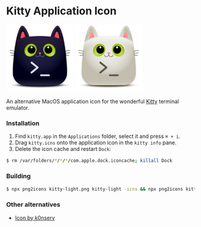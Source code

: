 Kitty Application Icon
======================

<p float="left">
	<img src="kitty-dark.png" width="180">
	<img src="kitty-light.png" width="180">
</p>

An alternative MacOS application icon for the wonderful [Kitty](https://sw.kovidgoyal.net/kitty/) terminal emulator.

### Installation

1. Find `kitty.app` in the `Applications` folder, select it and press `⌘ + i`.
2. Drag `kitty.icns` onto the application icon in the `kitty info` pane.
3. Delete the icon cache and restart `Dock`:

```bash
$ rm /var/folders/*/*/*/com.apple.dock.iconcache; killall Dock
```

### Building

```bash
$ npx png2icons kitty-light.png kitty-light -icns && npx png2icons kitty-dark.png kitty-dark -icns
```

### Other alternatives

* [Icon by k0nserv](https://github.com/k0nserv/kitty-icon)
